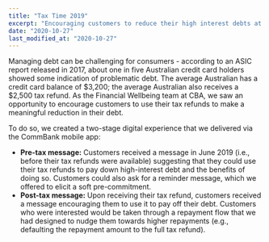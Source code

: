 ```yaml
---
title: "Tax Time 2019"
excerpt: "Encouraging customers to reduce their high interest debts at tax time."
date: "2020-10-27"
last_modified_at: "2020-10-27"
---
```


Managing debt can be challenging for consumers - according to an ASIC report released in 2017, about one in five Australian credit card holders showed some indication of problematic debt. The average Australian has a credit card balance of $3,200; the average Australian also receives a $2,500 tax refund. As the Financial Wellbeing team at CBA, we saw an opportunity to encourage customers to use their tax refunds to make a meaningful reduction in their debt.

To do so, we created a two-stage digital experience that we delivered via the CommBank mobile app:

* **Pre-tax message:** Customers received a message in June 2019 (i.e., before their tax refunds were available) suggesting that they could use their tax refunds to pay down high-interest debt and the benefits of doing so. Customers could also ask for a reminder message, which we offered to elicit a soft pre-commitment.
* **Post-tax message:** Upon receiving their tax refund, customers received a message encouraging them to use it to pay off their debt. Customers who were interested would be taken through a repayment flow that we had designed to nudge them towards higher repayments (e.g., defaulting the repayment amount to the full tax refund).
